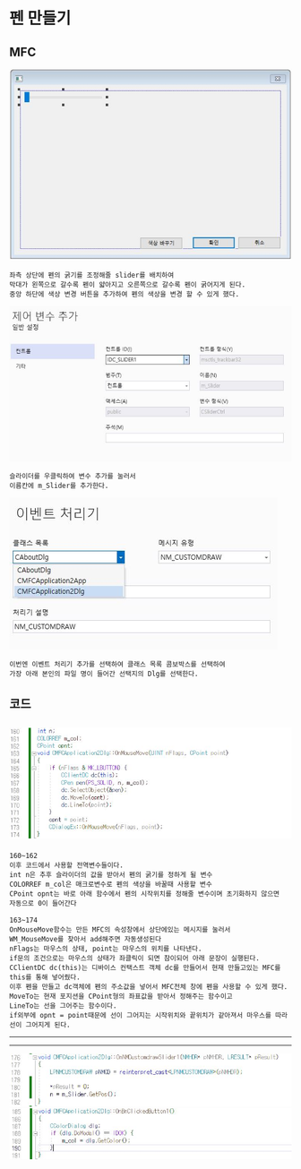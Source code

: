 # 펜 만들기
## MFC
![1](img/img2/penMFC.JPG)
```
좌측 상단에 펜의 굵기를 조정해줄 slider를 배치하여
막대가 왼쪽으로 갈수록 펜이 얇아지고 오른쪽으로 갈수록 펜이 굵어지게 된다.
중앙 하단에 색상 변경 버튼을 추가하여 펜의 색상을 변경 할 수 있게 했다.
```
![1](img/img2/slidervar.JPG)
```
슬라이더를 우클릭하여 변수 추가를 눌러서
이름칸에 m_Slider를 추가한다.
```
![1](img/img2/sliderEvent.JPG)
```
이번엔 이벤트 처리기 추가를 선택하여 클래스 목록 콤보박스를 선택하여
가장 아래 본인의 파일 명이 들어간 선택지의 Dlg를 선택한다.
```
## 코드
![1](img/img2/penCode1.JPG)
---
```
160~162
이후 코드에서 사용할 전역변수들이다.
int n은 추후 슬라이더의 값을 받아서 펜의 굵기를 정하게 될 변수
COLORREF m_col은 매크로변수로 펜의 색상을 바꿀때 사용할 변수
CPoint opnt는 바로 아래 함수에서 펜의 시작위치를 정해줄 변수이며 초기화하지 않으면
자동으로 0이 들어간다
```
```
163~174
OnMouseMove함수는 만든 MFC의 속성창에서 상단에있는 메시지를 눌러서
WM_MouseMove를 찾아서 add해주면 자동생성된다
nFlags는 마우스의 상태, point는 마우스의 위치를 나타낸다.
if문의 조건으로는 마우스의 상태가 좌클릭이 되면 참이되어 아래 문장이 실행된다.
CClientDC dc(this)는 디바이스 컨택스트 객체 dc를 만들어서 현재 만들고있는 MFC를 this를 통해 넣어줬다.
이후 펜을 만들고 dc객체에 펜의 주소값을 넣어서 MFC전체 창에 펜을 사용할 수 있게 했다.
MoveTo는 현재 포지션을 CPoint형의 좌표값을 받아서 정해주는 함수이고
LineTo는 선을 그어주는 함수이다.
if외부에 opnt = point때문에 선이 그어지는 시작위치와 끝위치가 같아져서 마우스를 따라
선이 그어지게 된다.

```
---
---
![1](img/img2/penCode2.JPG)
![1](img/img2/penCode3.JPG)

